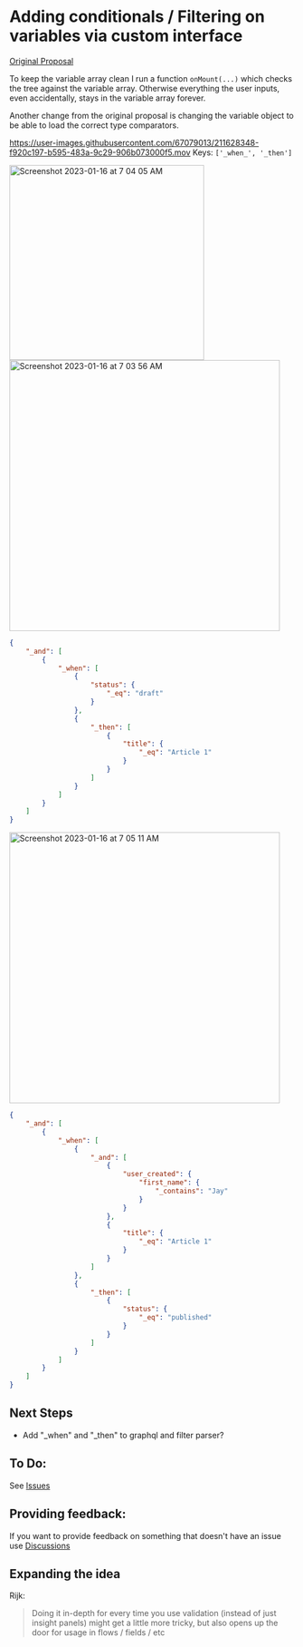 # Adding conditionals / Filtering on variables via custom interface

[Original Proposal](https://gist.github.com/jamescammarano/756f6d62dbfc8b553f3780f85aea61b6)

To keep the variable array clean I run a function `onMount(...)` which checks the tree against the variable array.
Otherwise everything the user inputs, even accidentally, stays in the variable array forever.

Another change from the original proposal is changing the variable object to be able to load the correct type
comparators.

https://user-images.githubusercontent.com/67079013/211628348-f920c197-b595-483a-9c29-906b073000f5.mov Keys:
`['_when_', '_then']`

<img width="344" alt="Screenshot 2023-01-16 at 7 04 05 AM" src="https://user-images.githubusercontent.com/67079013/212675300-d8981bca-ef27-478a-8a12-de47439b4985.png">

<img width="478" alt="Screenshot 2023-01-16 at 7 03 56 AM" src="https://user-images.githubusercontent.com/67079013/212675301-58fd4d9f-b8f0-44cd-80d4-d59b6f1d1d80.png">

```json
{
	"_and": [
		{
			"_when": [
				{
					"status": {
						"_eq": "draft"
					}
				},
				{
					"_then": [
						{
							"title": {
								"_eq": "Article 1"
							}
						}
					]
				}
			]
		}
	]
}
```

<img width="478" alt="Screenshot 2023-01-16 at 7 05 11 AM" src="https://user-images.githubusercontent.com/67079013/212675298-9651bd33-c917-46ce-a431-b92b463bf840.png">

```json
{
	"_and": [
		{
			"_when": [
				{
					"_and": [
						{
							"user_created": {
								"first_name": {
									"_contains": "Jay"
								}
							}
						},
						{
							"title": {
								"_eq": "Article 1"
							}
						}
					]
				},
				{
					"_then": [
						{
							"status": {
								"_eq": "published"
							}
						}
					]
				}
			]
		}
	]
}
```

## Next Steps

- Add "\_when" and "\_then" to graphql and filter parser?

## To Do:

See [Issues](https://github.com/jamescammarano/var-filter/issues)

## Providing feedback:

If you want to provide feedback on something that doesn't have an issue use
[Discussions](https://github.com/jamescammarano/var-filter/discussions)

## Expanding the idea

Rijk:

> Doing it in-depth for every time you use validation (instead of just insight panels) might get a little more tricky,
> but also opens up the door for usage in flows / fields / etc
